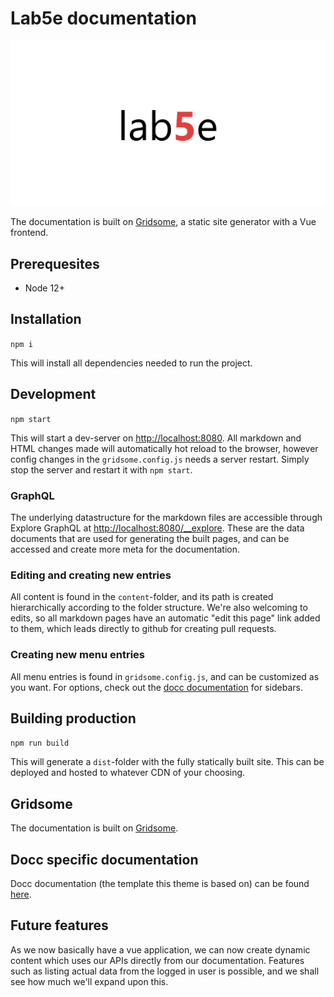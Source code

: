 # Lab5e documentation

![Lab5e Logo](./static/logo.png)

The documentation is built on [Gridsome](https://gridsome.org/), a static site generator with a Vue frontend.

## Prerequesites

- Node 12+

## Installation

`npm i`

This will install all dependencies needed to run the project.

## Development

`npm start`

This will start a dev-server on [http://localhost:8080](http://localhost:8080). All markdown and HTML changes made will automatically hot reload to the browser, however config changes in the `gridsome.config.js` needs a server restart. Simply stop the server and restart it with `npm start`.

### GraphQL

The underlying datastructure for the markdown files are accessible through Explore GraphQL at [http://localhost:8080/\_\_explore](http://localhost:8080/__explore). These are the data documents that are used for generating the built pages, and can be accessed and create more meta for the documentation.

### Editing and creating new entries

All content is found in the `content`-folder, and its path is created hierarchically according to the folder structure. We're also welcoming to edits, so all markdown pages have an automatic "edit this page" link added to them, which leads directly to github for creating pull requests.

### Creating new menu entries

All menu entries is found in `gridsome.config.js`, and can be customized as you want. For options, check out the [docc documentation](https://docc-theme.netlify.app/docs/sidebar/) for sidebars.

## Building production

`npm run build`

This will generate a `dist`-folder with the fully statically built site. This can be deployed and hosted to whatever CDN of your choosing.

## Gridsome

The documentation is built on [Gridsome](https://gridsome.org/).

## Docc specific documentation

Docc documentation (the template this theme is based on) can be found [here](https://docc-theme.netlify.com/).

## Future features

As we now basically have a vue application, we can now create dynamic content which uses our APIs directly from our documentation. Features such as listing actual data from the logged in user is possible, and we shall see how much we'll expand upon this.
